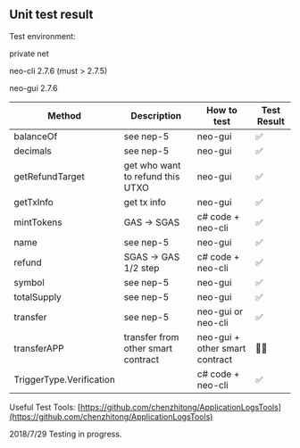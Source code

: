 ## Unit test result

Test environment:

private net

neo-cli 2.7.6 (must > 2.7.5)

neo-gui 2.7.6

| Method                   | Description                        | How to test                    | Test Result |
| ------------------------ | ---------------------------------- | ------------------------------ | ----------- |
| balanceOf                | see nep-5                          | neo-gui                        | ✅           |
| decimals                 | see nep-5                          | neo-gui                        | ✅           |
| getRefundTarget          | get who want to refund this UTXO   | neo-gui                        | ✅           |
| getTxInfo                | get tx info                        | neo-gui                        | ✅           |
| mintTokens               | GAS → SGAS                         | c# code + neo-cli              | ✅           |
| name                     | see nep-5                          | neo-gui                        | ✅           |
| refund                   | SGAS → GAS 1/2 step                | c# code + neo-cli              | ✅           |
| symbol                   | see nep-5                          | neo-gui                        | ✅           |
| totalSupply              | see nep-5                          | neo-gui                        | ✅           |
| transfer                 | see nep-5                          | neo-gui or neo-cli             | ✅           |
| transferAPP              | transfer from other smart contract | neo-gui + other smart contract | 👩‍💻          |
| TriggerType.Verification |                                    | c# code + neo-cli              | ✅           |

Useful Test Tools: [https://github.com/chenzhitong/ApplicationLogsTools](https://github.com/chenzhitong/ApplicationLogsTools)

2018/7/29 Testing in progress.
